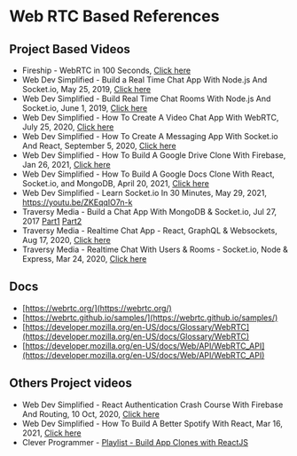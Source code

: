 # Web RTC Based References

## Project Based Videos

- Fireship           - WebRTC in 100 Seconds, [Click here](https://www.youtube.com/watch?v=1BfCnjr_Vjg)
- Web Dev Simplified - Build a Real Time Chat App With Node.js And Socket.io, May 25, 2019, [Click here](https://youtu.be/rxzOqP9YwmM)
- Web Dev Simplified - Build Real Time Chat Rooms With Node.js And Socket.io, June 1, 2019, [Click here](https://youtu.be/UymGJnv-WsE)
- Web Dev Simplified - How To Create A Video Chat App With WebRTC, July 25, 2020, [Click here](https://youtu.be/DvlyzDZDEq4)
- Web Dev Simplified - How To Create A Messaging App With Socket.io And React, September 5, 2020, [Click here](https://youtu.be/tBr-PybP_9c)
- Web Dev Simplified - How To Build A Google Drive Clone With Firebase, Jan 26, 2021, [Click here](https://www.youtube.com/watch?v=6XTRElVAZ9Y)
- Web Dev Simplified - How To Build A Google Docs Clone With React, Socket.io, and MongoDB, April 20, 2021, [Click here](https://youtu.be/iRaelG7v0OU)
- Web Dev Simplified - Learn Socket.io In 30 Minutes, May 29, 2021, https://youtu.be/ZKEqqIO7n-k
- Traversy Media     - Build a Chat App With MongoDB & Socket.io, Jul 27, 2017 [Part1](https://youtu.be/8Y6mWhcdSUM) [Part2](https://www.youtube.com/watch?v=hrRue5Rt6Is)
- Traversy Media     - Realtime Chat App - React, GraphQL & Websockets, Aug 17, 2020, [Click here](https://youtu.be/E3NHd-PkLrQ)
- Traversy Media     - Realtime Chat With Users & Rooms - Socket.io, Node & Express, Mar 24, 2020, [Click here](https://youtu.be/jD7FnbI76Hg)

## Docs

- [https://webrtc.org/](https://webrtc.org/)
- [https://webrtc.github.io/samples/](https://webrtc.github.io/samples/)
- [https://developer.mozilla.org/en-US/docs/Glossary/WebRTC](https://developer.mozilla.org/en-US/docs/Glossary/WebRTC)
- [https://developer.mozilla.org/en-US/docs/Web/API/WebRTC_API](https://developer.mozilla.org/en-US/docs/Web/API/WebRTC_API)

## Others Project videos

- Web Dev Simplified - React Authentication Crash Course With Firebase And Routing, 10 Oct, 2020, [Click here](https://youtu.be/PKwu15ldZ7k)
- Web Dev Simplified - How To Build A Better Spotify With React, Mar 16, 2021, [Click here](https://youtu.be/Xcet6msf3eE)
- Clever Programmer - [Playlist - Build App Clones with ReactJS](https://www.youtube.com/playlist?list=PL-J2q3Ga50oMQa1JdSJxYoZELwOJAXExP)
